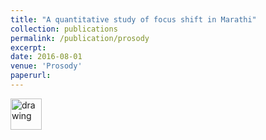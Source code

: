 ```yaml
---
title: "A quantitative study of focus shift in Marathi"
collection: publications
permalink: /publication/prosody
excerpt: 
date: 2016-08-01
venue: 'Prosody'
paperurl: 
---
```

[<img src="https://ishansd.github.io/images/pdf-symbol.jpeg" alt="drawing" width="50"/>](https://ishansd.github.io/files/prosody.pdf)
